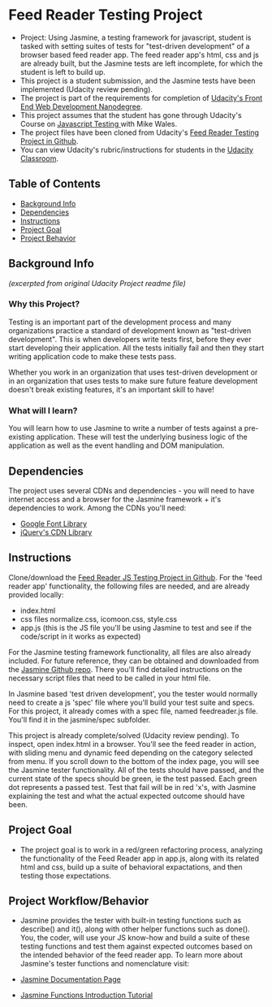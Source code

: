 # Feed Reader Testing Project

- Project: Using Jasmine, a testing framework for javascript, student is tasked with setting suites of tests for "test-driven development" of a browser based feed reader app. The feed reader app's html, css and js are already built, but the Jasmine tests are left incomplete, for which the student is left to build up.
- This project is a student submission, and the Jasmine tests have been implemented (Udacity review pending).
- The project is part of the requirements for completion of [Udacity's Front End Web Development Nanodegree](https://www.udacity.com/course/front-end-web-developer-nanodegree--nd001).
- This project assumes that the student has gone through Udacity's Course on [Javascript Testing ](https://www.udacity.com/course/javascript-testing--ud549) with Mike Wales.
- The project files have been cloned from Udacity's [Feed Reader Testing Project in Github](https://github.com/udacity/frontend-nanodegree-feedreader).
- You can view Udacity's rubric/instructions for students in the [Udacity Classroom](https://classroom.udacity.com/me).


## Table of Contents

- [Background Info](#bkginfo)
- [Dependencies](#dependencies)
- [Instructions](#instructions)
- [Project Goal](#projectgoal)
- [Project Behavior](#projectbehavior)

## <a name="bkginfo"></a>Background Info
_(excerpted from original Udacity Project readme file)_

### Why this Project?

Testing is an important part of the development process and many organizations practice a standard of development known as "test-driven development". This is when developers write tests first, before they ever start developing their application. All the tests initially fail and then they start writing application code to make these tests pass.

Whether you work in an organization that uses test-driven development or in an organization that uses tests to make sure future feature development doesn't break existing features, it's an important skill to have!


### What will I learn?

You will learn how to use Jasmine to write a number of tests against a pre-existing application. These will test the underlying business logic of the application as well as the event handling and DOM manipulation.

## <a name="dependencies"></a>Dependencies
The project uses several CDNs and dependencies - you will need to have internet access and a browser for the Jasmine framework + it's dependencies to work. Among the CDNs you'll need:
- [Google Font Library](http://fonts.googleapis.com)
- [jQuery's CDN Library](https://code.jquery.com/jquery/)


## Instructions

Clone/download the [Feed Reader JS Testing Project in Github](https://github.com/udacity/ud549).
For the 'feed reader app' functionality, the following files are needed, and are already provided locally:
- index.html
- css files normalize.css, icomoon.css, style.css
- app.js (this is the JS file you'll be using Jasmine to test and see if the code/script in it works as expected)

For the Jasmine testing framework functionality, all files are also already included. For future reference, they can be obtained and downloaded from the [Jasmine Github repo](https://github.com/jasmine/jasmine). There you'll find detailed instructions on the necessary script files that need to be called in your html file.

In Jasmine based 'test driven development', you the tester would normally need to create a js 'spec' file where you'll build your test suite and specs. For this project, it already comes with a spec file, named feedreader.js file. You'll find it in the jasmine/spec subfolder.

This project is already complete/solved (Udacity review pending). To inspect, open index.html in a browser. You'll see the feed reader in action, with sliding menu and dynamic feed depending on the category selected from menu. If you scroll down to the bottom of the index page, you will see the Jasmine tester functionality. All of the tests should have passed, and the current state of the specs should be green, ie the test passed. Each green dot represents a passed test. Test that fail will be in red 'x's, with Jasmine explaining the test and what the actual expected outcome should have been.

## <a name="projectgoal"></a>Project Goal
- The project goal is to work in a red/green refactoring process, analyzing the functionality of the Feed Reader app in app.js, along with its related html and css, build up a suite of behavioral expactations, and then testing those expectations.

## <a name="projectbehavior"></a>Project Workflow/Behavior
- Jasmine provides the tester with built-in testing functions such as describe() and it(), along with other helper functions such as done(). You, the coder, will use your JS know-how and build a suite of these testing functions and test them against expected outcomes based on the intended behavior of the feed reader app. To learn more about Jasmine's tester functions and nomenclature visit:
- [Jasmine Documentation Page](https://jasmine.github.io/pages/getting_started.html)

- [Jasmine Functions Introduction Tutorial](https://jasmine.github.io/2.0/introduction.html)






